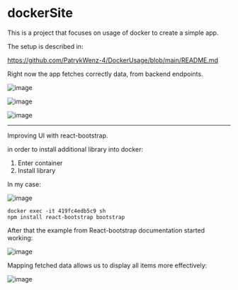﻿# dockerSite

This is a project that focuses on usage of docker to create a simple app.


The setup is described in:

https://github.com/PatrykWenz-4/DockerUsage/blob/main/README.md


Right now the app fetches correctly data, from backend endpoints.

![image](https://github.com/user-attachments/assets/4dfbfa42-07d1-4b03-b807-48ae2c1f02b5)

![image](https://github.com/user-attachments/assets/bd4e104e-31f3-4f3d-a3c4-5b26cad1c2d3)

![image](https://github.com/user-attachments/assets/73e08d21-3325-43ea-8a98-8e5184cc7b35)

----------------------------------------------------------------------------------------

Improving UI with react-bootstrap.

in order to install additional library into docker:
  1. Enter container
  2. Install library

In my case:

![image](https://github.com/user-attachments/assets/ab7dad27-4ab4-4779-8240-0afaa2b8c520)

```
docker exec -it 419fc4edb5c9 sh
npm install react-bootstrap bootstrap
```

After that the example from React-bootstrap documentation started working:

![image](https://github.com/user-attachments/assets/3ff9af00-0509-48f9-a42e-bf37ff2211a7)

Mapping fetched data allows us to display all items more effectively:


![image](https://github.com/user-attachments/assets/69224233-effb-4f1f-bcff-bfb91d5cde1b)
